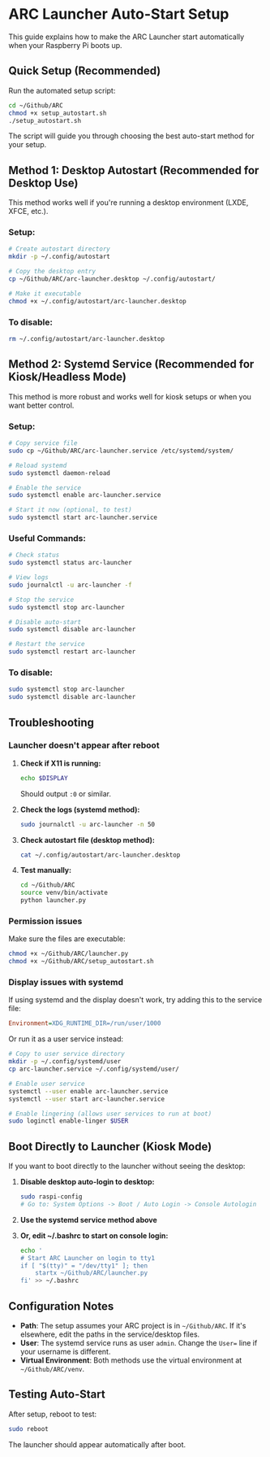 # ARC Launcher Auto-Start Setup

This guide explains how to make the ARC Launcher start automatically when your Raspberry Pi boots up.

## Quick Setup (Recommended)

Run the automated setup script:

```bash
cd ~/Github/ARC
chmod +x setup_autostart.sh
./setup_autostart.sh
```

The script will guide you through choosing the best auto-start method for your setup.

## Method 1: Desktop Autostart (Recommended for Desktop Use)

This method works well if you're running a desktop environment (LXDE, XFCE, etc.).

### Setup:

```bash
# Create autostart directory
mkdir -p ~/.config/autostart

# Copy the desktop entry
cp ~/Github/ARC/arc-launcher.desktop ~/.config/autostart/

# Make it executable
chmod +x ~/.config/autostart/arc-launcher.desktop
```

### To disable:

```bash
rm ~/.config/autostart/arc-launcher.desktop
```

## Method 2: Systemd Service (Recommended for Kiosk/Headless Mode)

This method is more robust and works well for kiosk setups or when you want better control.

### Setup:

```bash
# Copy service file
sudo cp ~/Github/ARC/arc-launcher.service /etc/systemd/system/

# Reload systemd
sudo systemctl daemon-reload

# Enable the service
sudo systemctl enable arc-launcher.service

# Start it now (optional, to test)
sudo systemctl start arc-launcher.service
```

### Useful Commands:

```bash
# Check status
sudo systemctl status arc-launcher

# View logs
sudo journalctl -u arc-launcher -f

# Stop the service
sudo systemctl stop arc-launcher

# Disable auto-start
sudo systemctl disable arc-launcher

# Restart the service
sudo systemctl restart arc-launcher
```

### To disable:

```bash
sudo systemctl stop arc-launcher
sudo systemctl disable arc-launcher
```

## Troubleshooting

### Launcher doesn't appear after reboot

1. **Check if X11 is running:**
   ```bash
   echo $DISPLAY
   ```
   Should output `:0` or similar.

2. **Check the logs (systemd method):**
   ```bash
   sudo journalctl -u arc-launcher -n 50
   ```

3. **Check autostart file (desktop method):**
   ```bash
   cat ~/.config/autostart/arc-launcher.desktop
   ```

4. **Test manually:**
   ```bash
   cd ~/Github/ARC
   source venv/bin/activate
   python launcher.py
   ```

### Permission issues

Make sure the files are executable:
```bash
chmod +x ~/Github/ARC/launcher.py
chmod +x ~/Github/ARC/setup_autostart.sh
```

### Display issues with systemd

If using systemd and the display doesn't work, try adding this to the service file:
```ini
Environment=XDG_RUNTIME_DIR=/run/user/1000
```

Or run it as a user service instead:
```bash
# Copy to user service directory
mkdir -p ~/.config/systemd/user
cp arc-launcher.service ~/.config/systemd/user/

# Enable user service
systemctl --user enable arc-launcher.service
systemctl --user start arc-launcher.service

# Enable lingering (allows user services to run at boot)
sudo loginctl enable-linger $USER
```

## Boot Directly to Launcher (Kiosk Mode)

If you want to boot directly to the launcher without seeing the desktop:

1. **Disable desktop auto-login to desktop:**
   ```bash
   sudo raspi-config
   # Go to: System Options -> Boot / Auto Login -> Console Autologin
   ```

2. **Use the systemd service method above**

3. **Or, edit ~/.bashrc to start on console login:**
   ```bash
   echo '
   # Start ARC Launcher on login to tty1
   if [ "$(tty)" = "/dev/tty1" ]; then
       startx ~/Github/ARC/launcher.py
   fi' >> ~/.bashrc
   ```

## Configuration Notes

- **Path**: The setup assumes your ARC project is in `~/Github/ARC`. If it's elsewhere, edit the paths in the service/desktop files.
- **User**: The systemd service runs as user `admin`. Change the `User=` line if your username is different.
- **Virtual Environment**: Both methods use the virtual environment at `~/Github/ARC/venv`.

## Testing Auto-Start

After setup, reboot to test:
```bash
sudo reboot
```

The launcher should appear automatically after boot.

